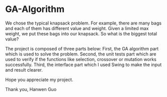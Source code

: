 # GA-Algorithm
We chose the typical knapsack problem. For example, there are many bags and each of them has different value and weight. Given a limited max weight, we put these bags into our knapsack. So what is the biggest total value?

The project is composed of three parts below: 
First, the GA algorithm part which is used to solve the problem. 
Second, the unit tests part which are used to verify if the functions like selection, crossover or mutation works successfully.
Third, the interface part which I used Swing to make the input and result clearer.

Hope you appreciate my project.

Thank you,
Hanwen Guo
